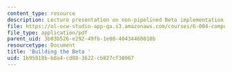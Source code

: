 ```yaml
---
content_type: resource
description: Lecture presentation on non-pipelined Beta implementation.
file: https://ol-ocw-studio-app-qa.s3.amazonaws.com/courses/6-004-computation-structures-spring-2009/1b95818bb8a4cd883622cb827cf30967_MIT6_004s09_lec14.pdf
file_type: application/pdf
parent_uid: 3b03b526-e292-49fb-1e00-40434460010b
resourcetype: Document
title: 'Building the Beta '
uid: 1b95818b-b8a4-cd88-3622-cb827cf30967
---
```

